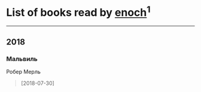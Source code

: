 # List of books read by [enoch](https://vk.com/id188703026)<sup>1</sup>
---

## 2018

### Мальвиль
Робер Мерль
> [2018-07-30] 



